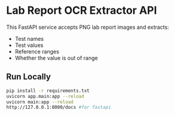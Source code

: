 # Lab Report OCR Extractor API

This FastAPI service accepts PNG lab report images and extracts:
- Test names
- Test values
- Reference ranges
- Whether the value is out of range

## Run Locally

```bash
pip install -r requirements.txt
uvicorn app.main:app --reload
uvicorn main:app --reload
http://127.0.0.1:8000/docs #for fastapi 

